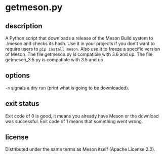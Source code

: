 getmeson.py
===========

description
-----------
A Python script that downloads a release of the Meson Build system to ./meson and checks
its hash. Use it in your projects if you don't want to require users to `pip install
meson`. Also use it to freeze a specific version of Meson. The file getmeson.py is
compatible with 3.6 and up. The file getmeson_3.5.py is compatible with 3.5 and up

options
-------
`-n` signals a dry run (print what is going to be downloaded).

exit status
-----------
Exit code of 0 is good, it means you already have Meson or the download was
successful. Exit code of 1 means that something went wrong.

license
-------
Distributed under the same terms as Meson itself (Apache License 2.0).
